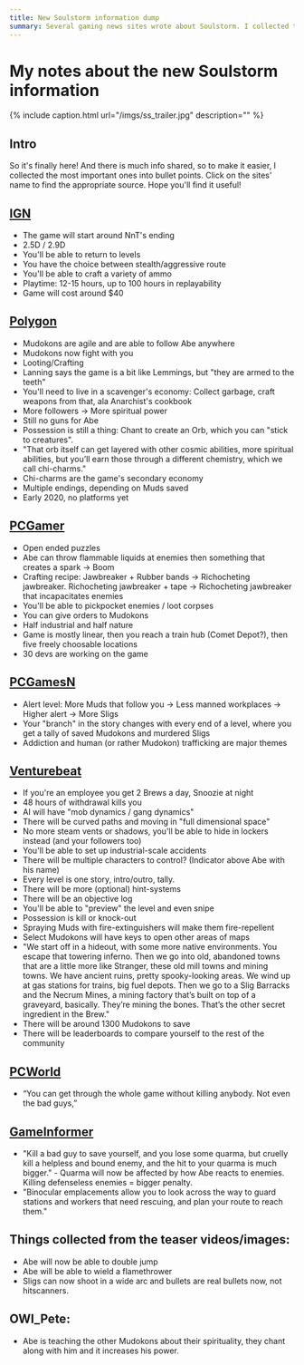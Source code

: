 ```yaml
---
title: New Soulstorm information dump
summary: Several gaming news sites wrote about Soulstorm. I collected the important bits out here.
---
```


# My notes about the new Soulstorm information

{% include caption.html url="/imgs/ss_trailer.jpg" description="" %}

## Intro

So it's finally here! And there is much info shared, so to make it easier, I
collected the most important ones into bullet points. Click on the sites' name
to find the appropriate source. Hope you'll find it useful!

## [IGN](https://www.ign.com/articles/2019/05/13/oddworld-soulstorm-preview-a-the-oddworld-quintology-lives-and-its-prettier-than-ever?sf102565170=1)
* The game will start around NnT's ending
* 2.5D / 2.9D
* You'll be able to return to levels
* You have the choice between stealth/aggressive route
* You'll be able to craft a variety of ammo
* Playtime: 12-15 hours, up to 100 hours in replayability
* Game will cost around $40

## [Polygon](https://www.polygon.com/2019/5/13/18564512/oddworld-soulstorm-preview-lorne-lanning-interview)
* Mudokons are agile and are able to follow Abe anywhere
* Mudokons now fight with you
* Looting/Crafting
* Lanning says the game is a bit like Lemmings, but "they are armed to the teeth"
* You'll need to live in a scavenger's economy: Collect garbage, craft weapons from that, ala Anarchist's cookbook
* More followers -> More spiritual power
* Still no guns for Abe
* Possession is still a thing: Chant to create an Orb, which you can "stick to creatures".
* "That orb itself can get layered with other cosmic abilities, more spiritual abilities, but you’ll earn those through a different chemistry, which we call chi-charms."
* Chi-charms are the game's secondary economy
* Multiple endings, depending on Muds saved
* Early 2020, no platforms yet

## [PCGamer](https://www.pcgamer.com/oddworld-soulstorm-impressions/)
* Open ended puzzles
* Abe can throw flammable liquids at enemies then something that creates a spark -> Boom
* Crafting recipe: Jawbreaker + Rubber bands -> Richocheting jawbreaker. Richocheting jawbreaker + tape -> Richocheting jawbreaker that incapacitates enemies
* You'll be able to pickpocket enemies / loot corpses
* You can give orders to Mudokons
* Half industrial and half nature
* Game is mostly linear, then you reach a train hub (Comet Depot?), then five freely choosable locations
* 30 devs are working on the game

## [PCGamesN](https://www.pcgamesn.com/oddworld-soulstorm/oddworld-soulstorm-abes-exoddus)
* Alert level: More Muds that follow you -> Less manned workplaces -> Higher alert -> More Sligs
* Your "branch" in the story changes with every end of a level, where you get a tally of saved Mudokons and murdered Sligs
* Addiction and human (or rather Mudokon) trafficking are major themes

## [Venturebeat](https://venturebeat.com/2019/05/13/how-lorne-lanning-re-imagined-abes-exoddus-as-oddworld-soulstorm/)
* If you're an employee you get 2 Brews a day, Snoozie at night
* 48 hours of withdrawal kills you
* AI will have "mob dynamics / gang dynamics"
* There will be curved paths and moving in "full dimensional space"
* No more steam vents or shadows, you'll be able to hide in lockers instead (and your followers too)
* You'll be able to set up industrial-scale accidents
* There will be multiple characters to control? (Indicator above Abe with his name)
* Every level is one story, intro/outro, tally.
* There will be more (optional) hint-systems
* There will be an objective log
* You'll be able to "preview" the level and even snipe
* Possession is kill or knock-out
* Spraying Muds with fire-extinguishers will make them fire-repellent
* Select Mudokons will have keys to open other areas of maps
* "We start off in a hideout, with some more native environments. You escape that towering inferno. Then we go into old, abandoned towns that are a little more like Stranger, these old mill towns and mining towns. We have ancient ruins, pretty spooky-looking areas. We wind up at gas stations for trains, big fuel depots. Then we go to a Slig Barracks and the Necrum Mines, a mining factory that’s built on top of a graveyard, basically. They’re mining the bones. That’s the other secret ingredient in the Brew."
* There will be around 1300 Mudokons to save
* There will be leaderboards to compare yourself to the rest of the community

## [PCWorld](https://www.eurogamer.net/articles/2019-05-13-oddworld-soulstorm-the-quintology-is-back-on)
* “You can get through the whole game without killing anybody. Not even the bad guys,”

## [GameInformer](https://www.gameinformer.com/preview/2019/05/13/the-new-true-sequel-20-years-later)
* "Kill a bad guy to save yourself, and you lose some quarma, but cruelly kill a helpless and bound enemy, and the hit to your quarma is much bigger." - Quarma will now be affected by how Abe reacts to enemies. Killing defenseless enemies = bigger penalty.
* "Binocular emplacements allow you to look across the way to guard stations and workers that need rescuing, and plan your route to reach them."

## Things collected from the teaser videos/images:
* Abe will now be able to double jump
* Abe will be able to wield a flamethrower
* Sligs can now shoot in a wide arc and bullets are real bullets now, not hitscanners.

## OWI_Pete:
* Abe is teaching the other Mudokons about their spirituality, they chant along with him and it increases his power.
